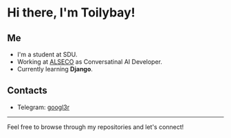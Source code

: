 # Hi there, I'm Toilybay!

## Me
- I'm a student at SDU.
- Working at [ALSECO](https://alseco.kz) as Conversatinal AI Developer.
- Currently learning **Django**.

## Contacts
- Telegram: [googl3r](https://t.me/googl3r)
  
---

Feel free to browse through my repositories and let's connect!

